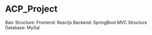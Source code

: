 # ACP_Project
Baic Structure:
  Frontend: Reactjs
  Backend: SpringBoot
  MVC Structure 
  Database: MySql

